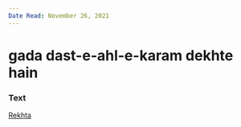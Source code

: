 ```yaml
---
Date Read: November 26, 2021
---
```


# gada dast-e-ahl-e-karam dekhte hain

### Text
[Rekhta](https://www.rekhta.org/ghazals/gadaa-dast-e-ahl-e-karam-dekhte-hain-sauda-mohammad-rafi-ghazals?lang=ur)

